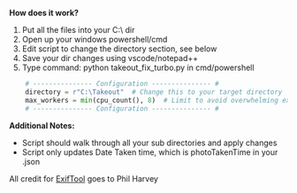 
**How does it work?**
1. Put all the files into your C:\ dir
2. Open up your windows powershell/cmd
3. Edit script to change the directory section, see below
4. Save your dir changes using vscode/notepad++
5. Type command: python takeout_fix_turbo.py in cmd/powershell

```py
    # --------------- Configuration --------------- #
    directory = r"C:\Takeout"  # Change this to your target directory
    max_workers = min(cpu_count(), 8)  # Limit to avoid overwhelming exiftool
    # --------------- Configuration --------------- #
```  
**Additional Notes:**
- Script should walk through all your sub directories and apply changes
- Script only updates Date Taken time, which is photoTakenTime in your .json  

All credit for [ExifTool](https://exiftool.org/) goes to Phil Harvey


